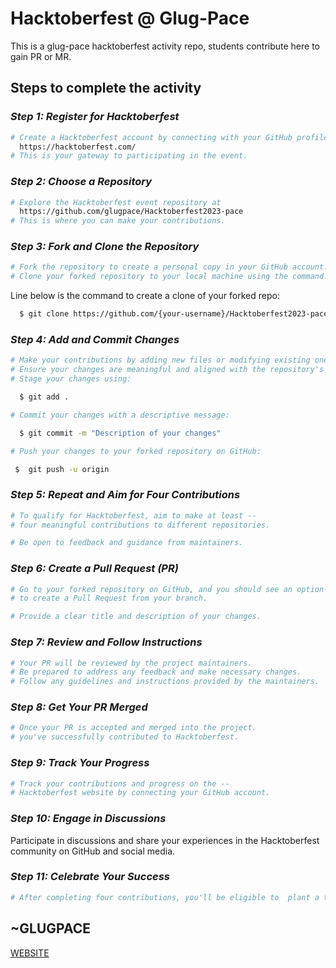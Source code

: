 # Hacktoberfest @ Glug-Pace

This is a glug-pace hacktoberfest activity repo, students contribute here to gain PR or MR.

## Steps to complete the activity


### *Step 1: Register for Hacktoberfest*

```bash
# Create a Hacktoberfest account by connecting with your GitHub profile at 
  https://hacktoberfest.com/
# This is your gateway to participating in the event.
```

### *Step 2: Choose a Repository*
```bash
# Explore the Hacktoberfest event repository at
  https://github.com/glugpace/Hacktoberfest2023-pace
# This is where you can make your contributions.
```

### *Step 3: Fork and Clone the Repository*
```bash
# Fork the repository to create a personal copy in your GitHub account.
# Clone your forked repository to your local machine using the command:
```
 Line below is the command to create a clone of your forked repo:

```bash
  $ git clone https://github.com/{your-username}/Hacktoberfest2023-pace
```

### *Step 4: Add and Commit Changes*
```bash
# Make your contributions by adding new files or modifying existing ones.
# Ensure your changes are meaningful and aligned with the repository's purpose.
# Stage your changes using:

  $ git add .

# Commit your changes with a descriptive message:

  $ git commit -m "Description of your changes"

# Push your changes to your forked repository on GitHub:

 $  git push -u origin


```

### *Step 5: Repeat and Aim for Four Contributions*
```bash
# To qualify for Hacktoberfest, aim to make at least --
# four meaningful contributions to different repositories.

# Be open to feedback and guidance from maintainers.
```

### *Step 6: Create a Pull Request (PR)*
```bash
# Go to your forked repository on GitHub, and you should see an option--
# to create a Pull Request from your branch.

# Provide a clear title and description of your changes.
```

### *Step 7: Review and Follow Instructions*
```bash
# Your PR will be reviewed by the project maintainers. 
# Be prepared to address any feedback and make necessary changes.
# Follow any guidelines and instructions provided by the maintainers.
```

### *Step 8: Get Your PR Merged*
```bash
# Once your PR is accepted and merged into the project.
# you've successfully contributed to Hacktoberfest.
```

### *Step 9: Track Your Progress*
```bash
# Track your contributions and progress on the --
# Hacktoberfest website by connecting your GitHub account.
```

### *Step 10: Engage in Discussions*

Participate in discussions and share your experiences in the Hacktoberfest community on GitHub and social media.


### *Step 11: Celebrate Your Success*
```bash
# After completing four contributions, you'll be eligible to  plant a tree.
```



## ~GLUGPACE

[WEBSITE](http://glugpace.org/)
